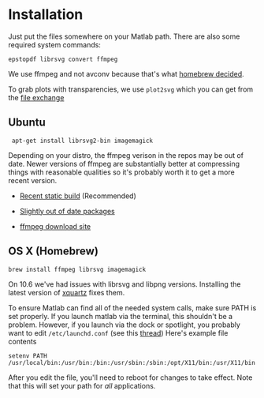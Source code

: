 # Installation

Just put the files somewhere on your Matlab path.  There are also some required system commands:

    epstopdf librsvg convert ffmpeg

We use ffmpeg and not avconv because that's what [homebrew decided](http://librelist.com/browser//homebrew/2011/10/24/libav-conflicts-with-ffmpeg-thoughts/).  

To grab plots with transparencies, we use ```plot2svg``` which you can get from the [file exchange](http://www.mathworks.com/matlabcentral/fileexchange/7401)


## Ubuntu

     apt-get install librsvg2-bin imagemagick

Depending on your distro, the ffmpeg verison in the repos may be out of date. Newer versions of ffmpeg are substantially better at compressing things with reasonable qualities so it's probably worth it to get a more recent version.

* [Recent static build](http://dl.dropbox.com/u/24633983/ffmpeg/index.html) (Recommended)

* [Slightly out of date packages](https://launchpad.net/~jon-severinsson/+archive/ffmpeg)

* [ffmpeg download site](http://ffmpeg.org/download.html)


## OS X (Homebrew)

    brew install ffmpeg librsvg imagemagick

On 10.6 we've had issues with librsvg and libpng versions.  Installing the latest version of [xquartz](http://xquartz.macosforge.org) fixes them.

To ensure Matlab can find all of the needed system calls, make sure PATH is set properly.  If you launch matlab via the terminal, this shouldn't be a problem.  However, if you launch via the dock or spotlight, you probably want to edit ```/etc/launchd.conf```  (see this [thread](http://stackoverflow.com/questions/135688/setting-environment-variables-in-os-x)) Here's example file contents

    setenv PATH /usr/local/bin:/usr/bin:/bin:/usr/sbin:/sbin:/opt/X11/bin:/usr/X11/bin

After you edit the file, you'll need to reboot for changes to take effect.  Note that this will set your path for *all* applications.  